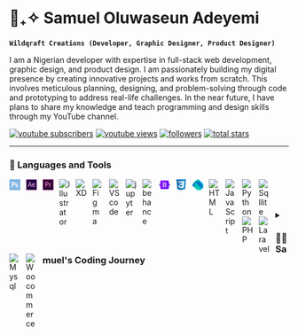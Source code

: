 # 🌷₊✧ Samuel Oluwaseun Adeyemi 

**`Wildqraft Creations (Developer, Graphic Designer, Product Designer)`**

I am a Nigerian developer with expertise in full-stack web development, graphic design, and product design. I am passionately building my digital presence by creating innovative projects and works from scratch. This involves meticulous planning, designing, and problem-solving through code and prototyping to address real-life challenges. In the near future, I have plans to share my knowledge and teach programming and design skills through my YouTube channel.

   <p align="left">
      <a href="https://www.youtube.com/@wildqraft">
         <img alt="youtube subscribers" title="Subscribe to my YouTube channel" src="https://custom-icon-badges.demolab.com/youtube/channel/subscribers/UCD_IXDaTJ4R2_sBTbPEA-Lw?color=%23E05D44&label=SUBSCRIBE&logo=video&logoColor=white&style=for-the-badge&labelColor=CE4630"/></a> 
      <a href="https://www.youtube.com/@wildqraft">
         <img alt="youtube views" title="YouTube views" src="https://custom-icon-badges.demolab.com/youtube/channel/views/UCD_IXDaTJ4R2_sBTbPEA-Lw?color=%23E1AD0E&logo=eye&logoColor=white&style=for-the-badge&labelColor=C79600"/></a> 
      <a href="https://github.com/sammy-ade?tab=followers">
         <img alt="followers" title="Follow me on Github" src="https://custom-icon-badges.demolab.com/github/followers/sammy-ade?color=236ad3&labelColor=1155ba&style=for-the-badge&logo=person-add&label=Follow&logoColor=white"/></a>
      <a href="https://github.com/sammy-ade?tab=repositories&sort=stargazers">
         <img alt="total stars" title="Total stars on GitHub" src="https://custom-icon-badges.demolab.com/github/stars/sammy-ade?color=55960c&style=for-the-badge&labelColor=488207&logo=star"/></a>
   </p>

---

### 🧰 Languages and Tools

<img align="left" alt="Photoshop" width="20px" style="padding-right:10px;" src="https://github.com/devicons/devicon/blob/v2.15.1/icons/photoshop/photoshop-plain.svg"/>
<img align="left" alt="After Effect" width="20px" style="padding-right:10px;" src="https://github.com/devicons/devicon/blob/v2.15.1/icons/aftereffects/aftereffects-original.svg" />
<img align="left" alt="Premiere Pro" width="20px" style="padding-right:10px;" src="https://github.com/devicons/devicon/blob/v2.15.1/icons/premierepro/premierepro-original.svg" />
<img align="left" alt="illustrator" width="20px" style="padding-right:10px;" src="https://cdn.jsdelivr.net/gh/devicons/devicon/icons/illustrator/illustrator-plain.svg" />
<img align="left" alt="XD" width="20px" style="padding-right:10px;" src="https://cdn.jsdelivr.net/gh/devicons/devicon/icons/xd/xd-plain.svg" />
<img align="left" alt="Figma" width="20px" style="padding-right:10px;" src="https://cdn.jsdelivr.net/gh/devicons/devicon/icons/figma/figma-original.svg" />
<img align="left" alt="VScode" width="20px" style="padding-right:10px;" src="https://cdn.jsdelivr.net/gh/devicons/devicon/icons/vscode/vscode-original.svg" />
<img align="left" alt="jupyter" width="20px" style="padding-right:10px;" src="https://cdn.jsdelivr.net/gh/devicons/devicon/icons/jupyter/jupyter-original.svg" />
<img align="left" alt="behance" width="20px" style="padding-right:10px;" src="https://cdn.jsdelivr.net/gh/devicons/devicon/icons/behance/behance-original.svg" />
<img align="left" alt="Bootstrap" width="20px" style="padding-right:10px;" src="https://github.com/devicons/devicon/blob/v2.15.1/icons/bootstrap/bootstrap-original.svg" />
<img align="left" alt="CSS" width="20px" style="padding-right:10px;" src="https://github.com/devicons/devicon/blob/v2.15.1/icons/css3/css3-original.svg" />
<img align="left" alt="Dart" width="20px" style="padding-right:10px;" src="https://github.com/devicons/devicon/blob/v2.15.1/icons/dart/dart-original.svg" />
<img align="left" alt="HTML" width="20px" style="padding-right:10px;" src="https://cdn.jsdelivr.net/gh/devicons/devicon/icons/html5/html5-plain.svg" />
<img align="left" alt="JavaScript" width="20px" style="padding-right:10px;" src="https://cdn.jsdelivr.net/gh/devicons/devicon/icons/javascript/javascript-plain.svg" />
<img align="left" alt="Python" width="20px" style="padding-right:10px;" src="https://cdn.jsdelivr.net/gh/devicons/devicon/icons/python/python-plain.svg" />
<img align="left" alt="Sqllite" width="20px" style="padding-right:10px;" src="https://cdn.jsdelivr.net/gh/devicons/devicon/icons/sqlite/sqlite-original.svg" />
<img align="left" alt="PHP" width="20px" style="padding-right:10px;" src="https://cdn.jsdelivr.net/gh/devicons/devicon/icons/php/php-original.svg" />
<img align="left" alt="Laravel" width="20px" style="padding-right:10px;" src="https://cdn.jsdelivr.net/gh/devicons/devicon/icons/laravel/laravel-plain.svg" />
<img align="left" alt="Mysql" width="20px" style="padding-right:10px;" src="https://cdn.jsdelivr.net/gh/devicons/devicon/icons/mysql/mysql-original.svg" />
<img align="left" alt="Woocommerce" width="20px" style="padding-right:10px;" src="https://cdn.jsdelivr.net/gh/devicons/devicon/icons/woocommerce/woocommerce-original.svg" />
<br />

#


#

<details>
 <summary><h3>👨‍💻 Samuel's Coding Journey</h3></summary>
   When I first embarked on my coding journey after graduating from high school, I was relatively inexperienced but had a strong eagerness to delve into the world of programming. This desire led me to become a full-stack web developer even before starting college. However, I also had a separate aspiration that I pursued during my time in college - App Development. Eventually, I made the decision to fully dedicate myself to App Development, and it has been my primary focus ever since. I have taken a bold step away from the comfort of my previous endeavors and entered this unfamiliar and challenging realm of application development. So, don't wait around, because I'm entering with great enthusiasm and determination.



[youtube]: https://youtube.com/@wildqraft
